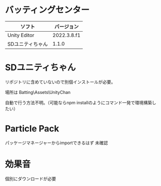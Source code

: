 # バッティングセンター
|ソフト|バージョン|
|--|--|
|Unity Editor|2022.3.8.f1|
|SDユニティちゃん|1.1.0|

# SDユニティちゃん
リポジトリに含めていないので別個インストールが必要。

場所は Batting\Assets\UnityChan

自動で行う方法不明。（可能ならnpm installのようにコマンド一発で環境構築したい）

# Particle Pack
パッケージマネージャーからimportできるはず
未確認

# 効果音
個別にダウンロードが必要

